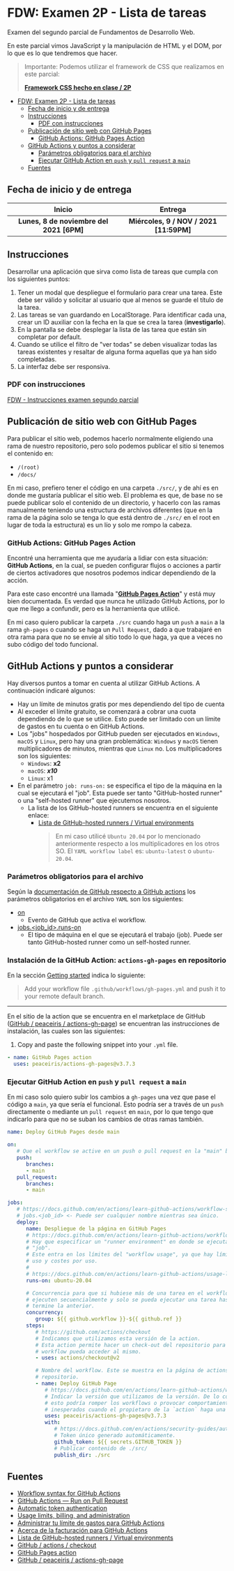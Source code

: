# FDW: Examen 2P - Lista de tareas

Examen del segundo parcial de Fundamentos de Desarrollo Web.

En este parcial vimos JavaScript y la manipulación de HTML y el DOM, por lo que
es lo que tendremos que hacer.

> Importante: Podemos utilizar el framework de CSS que realizamos en este
> parcial:
>
> [**Framework CSS hecho en clase / 2P**](https://github.com/Fundamentos2122/framework-css-yeicobF.git "Framework CSS hecho en clase / 2P")

- [FDW: Examen 2P - Lista de tareas](#fdw-examen-2p---lista-de-tareas)
  - [Fecha de inicio y de entrega](#fecha-de-inicio-y-de-entrega)
  - [Instrucciones](#instrucciones)
    - [PDF con instrucciones](#pdf-con-instrucciones)
  - [Publicación de sitio web con GitHub Pages](#publicación-de-sitio-web-con-github-pages)
    - [GitHub Actions: GitHub Pages Action](#github-actions-github-pages-action)
  - [GitHub Actions y puntos a considerar](#github-actions-y-puntos-a-considerar)
    - [Parámetros obligatorios para el archivo](#parámetros-obligatorios-para-el-archivo)
    - [Ejecutar GitHub Action en `push` y `pull request` a `main`](#ejecutar-github-action-en-push-y-pull-request-a-main)
  - [Fuentes](#fuentes)

## Fecha de inicio y de entrega

|                  Inicio                  |                 Entrega                 |
| :--------------------------------------: | :-------------------------------------: |
| **Lunes, 8 de noviembre del 2021 [6PM]** | **Miércoles, 9 / NOV / 2021 [11:59PM]** |

## Instrucciones

Desarrollar una aplicación que sirva como lista de tareas que cumpla con los
siguientes puntos:

1. Tener un modal que despliegue el formulario para crear una tarea. Este debe
   ser válido y solicitar al usuario que al menos se guarde el título de la
   tarea.
2. Las tareas se van guardando en LocalStorage. Para identificar cada una, crear
   un ID auxiliar con la fecha en la que se crea la tarea (**investigarlo**).
3. En la pantalla se debe desplegar la lista de las tarea que están sin
   completar por default.
4. Cuando se utilice el filtro de "ver todas" se deben visualizar todas las
   tareas existentes y resaltar de alguna forma aquellas que ya han sido
   completadas.
5. La interfaz debe ser responsiva.

### PDF con instrucciones

[FDW - Instrucciones examen segundo parcial](INSTRUCCIONES_Segundo%20Examen%20Parcial.pdf "FDW - Instrucciones examen segundo parcial")

## Publicación de sitio web con GitHub Pages

Para publicar el sitio web, podemos hacerlo normalmente eligiendo una rama de
nuestro repositorio, pero solo podemos publicar el sitio si tenemos el contenido
en:

- `/(root)`
- `/docs/`

En mi caso, prefiero tener el código en una carpeta `./src/`, y de ahí es en
donde me gustaría publicar el sitio web. El problema es que, de base no se puede
publicar solo el contenido de un directorio, y hacerlo con las ramas manualmente
teniendo una estructura de archivos diferentes (que en la rama de la página solo
se tenga lo que está dentro de `./src/` en el root en lugar de toda la
estructura) es un lío y solo me rompo la cabeza.

### GitHub Actions: GitHub Pages Action

Encontré una herramienta que me ayudaría a lidiar con esta situación: **GitHub
Actions**, en la cual, se pueden configurar flujos o acciones a partir de
ciertos activadores que nosotros podemos indicar dependiendo de la acción.

Para este caso encontré una llamada
"[**GitHub Pages Action**](peaceiris/actions-gh-pages "https://github.com/marketplace/actions/github-pages-action#getting-started")"
y está muy bien documentada. Es verdad que nunca he utilizado GitHub Actions,
por lo que me llego a confundir, pero es la herramienta que utilicé.

En mi caso quiero publicar la carpeta `./src` cuando haga un `push` a `main` a
la rama `gh-pages` o cuando se haga un `Pull Request`, dado a que trabajaré en
otra rama para que no se envíe al sitio todo lo que haga, ya que a veces no subo
código del todo funcional.

## GitHub Actions y puntos a considerar

Hay diversos puntos a tomar en cuenta al utilizar GitHub Actions. A continuación
indicaré algunos:

- Hay un límite de minutos gratis por mes dependiendo del tipo de cuenta
- Al exceder el límite gratuito, se comenzará a cobrar una cuota dependiendo de
  lo que se utilice. Esto puede ser limitado con un límite de gastos en tu
  cuenta o en GitHub Actions.
- Los "jobs" hospedados por GitHub pueden ser ejecutados en `Windows`, `macOS` y
  `Linux`, pero hay una gran problemática: `Windows` y `macOS` tienen
  multiplicadores de minutos, mientras que `Linux` no. Los multiplicadores son
  los siguientes:
  - `Windows`: **x2**
  - `macOS`: **_x10_**
  - `Linux`: x1
- En el parámetro `job: runs-on:` se especifica el tipo de la máquina en la cual
  se ejecutará el "job". Esta puede ser tanto "GitHub-hosted runner" o una
  "self-hosted runner" que ejecutemos nosotros.
  - La lista de los GitHub-hosted runners se encuentra en el siguiente enlace:
    - [Lista de GitHub-hosted runners / Virtual environments](https://docs.github.com/en/actions/learn-github-actions/workflow-syntax-for-github-actions#jobsjob_idruns-on "Lista de GitHub-hosted runners / Virtual environments")
      > En mi caso utilicé `Ubuntu 20.04` por lo mencionado anteriormente
      > respecto a los multiplicadores en los otros SO. El `YAML workflow label`
      > es: `ubuntu-latest` o `ubuntu-20.04`.

### Parámetros obligatorios para el archivo

Según la
[documentación de GitHub respecto a GitHub actions](https://docs.github.com/en/actions/learn-github-actions/workflow-syntax-for-github-actions "documentación de GitHub respecto a GitHub actions")
los parámetros obligatorios en el archivo `YAML` son los siguientes:

- [on](https://docs.github.com/en/actions/learn-github-actions/workflow-syntax-for-github-actions#on "on")
  - Evento de GitHub que activa el workflow.
- [jobs.<job_id>.runs-on](https://docs.github.com/en/actions/learn-github-actions/workflow-syntax-for-github-actions#jobsjob_idruns-on "jobs.<job_id>.runs-on")
  - El tipo de máquina en el que se ejecutará el trabajo (job). Puede ser tanto
    GitHub-hosted runner como un self-hosted runner.

### Instalación de la GitHub Action: `actions-gh-pages` en repositorio

En la sección
[Getting started](https://github.com/marketplace/actions/github-pages-action#getting-started "GitHub Pages Action / Getting started")
indica lo siguiente:

> Add your workflow file `.github/workflows/gh-pages.yml` and push it to your
> remote default branch.

---

En el sitio de la action que se encuentra en el marketplace de GitHub
([GitHub / peaceiris / actions-gh-page](https://github.com/peaceiris/actions-gh-pages "GitHub / peaceiris / actions-gh-pages"))
se encuentran las instrucciones de instalación, las cuales son las siguientes:

1. Copy and paste the following snippet into your `.yml` file.

```yml
- name: GitHub Pages action
  uses: peaceiris/actions-gh-pages@v3.7.3
```

### Ejecutar GitHub Action en `push` y `pull request` a `main`

En mi caso solo quiero subir los cambios a `gh-pages` una vez que pase el código
a `main`, ya que sería el funcional. Esto podría ser a través de un `push`
directamente o mediante un `pull request` en `main`, por lo que tengo que
indicarlo para que no se suban los cambios de otras ramas también.

```yaml
name: Deploy GitHub Pages desde main

on:
   # Que el workflow se active en un push o pull request en la "main" branch.
   push:
      branches:
      - main
   pull_request:
      branches:
      - main

jobs:
   # https://docs.github.com/en/actions/learn-github-actions/workflow-syntax-for-github-actions#jobsjob_id
   # jobs.<job_id> <- Puede ser cualquier nombre mientras sea único.
   deploy:
      name: Despliegue de la página en GitHub Pages
      # https://docs.github.com/en/actions/learn-github-actions/workflow-syntax-for-github-actions#jobs
      # Hay que especificar un "runner environment" en donde se ejecutará el
      # "job".
      # Este entra en los límites del "workflow usage", ya que hay límites de
      # uso y costes por uso.
      #
      # https://docs.github.com/en/actions/learn-github-actions/usage-limits-billing-and-administration
      runs-on: ubuntu-20.04

      # Concurrencia para que si hubiese más de una tarea en el workflow, se
      # ejecuten secuencialmente y solo se pueda ejecutar una tarea hasta que
      # termine la anterior.
      concurrency:
         group: ${{ github.workflow }}-${{ github.ref }}
      steps:
         # https://github.com/actions/checkout
         # Indicamos que utilizamos esta versión de la action.
         # Esta action permite hacer un check-out del repositorio para que el
         # workflow pueda acceder al mismo.
         - uses: actions/checkout@v2

         # Nombre del workflow. Este se muestra en la página de actions del
         # repositorio.
         - name: Deploy GitHub Page
            # https://docs.github.com/en/actions/learn-github-actions/workflow-syntax-for-github-actions#jobsjob_idstepsuses
            # Indicar la versión que utilizamos de la versión. De lo contrario,
            # esto podría romper los workflows o provocar comportamientos
            # inesperados cuando el propietaro de la `action` haga una actualización.
            uses: peaceiris/actions-gh-pages@v3.7.3
            with:
               # https://docs.github.com/en/actions/security-guides/automatic-token-authentication
               # Token único generado automáticamente.
               github_token: ${{ secrets.GITHUB_TOKEN }}
               # Publicar contenido de ./src/
               publish_dir: ./src
```

## Fuentes

- [Workflow syntax for GitHub Actions](https://docs.github.com/en/actions/learn-github-actions/workflow-syntax-for-github-actions#onpushpull_requestpaths "Workflow syntax for GitHub Actions")
- [GitHub Actions — Run on Pull Request](https://futurestud.io/tutorials/github-actions-run-on-pull-request "GitHub Actions — Run on Pull Request")
- [Automatic token authentication](https://docs.github.com/en/actions/security-guides/automatic-token-authentication "Automatic token authentication")
- [Usage limits, billing, and administration](https://docs.github.com/en/actions/learn-github-actions/usage-limits-billing-and-administration "Usage limits, billing, and administration")
- [Administrar tu límite de gastos para GitHub Actions](https://docs.github.com/es/billing/managing-billing-for-github-actions/managing-your-spending-limit-for-github-actions "Administrar tu límite de gastos para GitHub Actions")
- [Acerca de la facturación para GitHub Actions](https://docs.github.com/es/billing/managing-billing-for-github-actions/about-billing-for-github-actions "Acerca de la facturación para GitHub Actions")
- [Lista de GitHub-hosted runners / Virtual environments](https://docs.github.com/en/actions/learn-github-actions/workflow-syntax-for-github-actions#jobsjob_idruns-on "Lista de GitHub-hosted runners / Virtual environments")
- [GitHub / actions / checkout](https://github.com/actions/checkout "GitHub / actions / checkout")
- [GitHub Pages action](https://github.com/marketplace/actions/github-pages-action "GitHub Pages action")
- [GitHub / peaceiris / actions-gh-page](https://github.com/peaceiris/actions-gh-pages "GitHub / peaceiris / actions-gh-pages")
